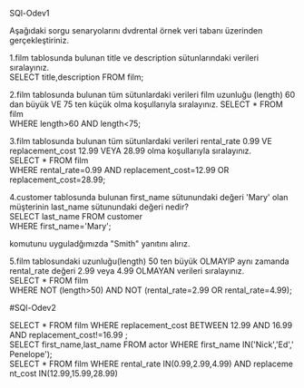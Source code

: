 

SQl-Odev1

Aşağıdaki sorgu senaryolarını dvdrental örnek veri tabanı üzerinden gerçekleştiriniz.   

1.film tablosunda bulunan title ve description sütunlarındaki verileri sıralayınız.   
SELECT title,description FROM film;  


2.film tablosunda bulunan tüm sütunlardaki verileri film uzunluğu (length) 60 dan büyük VE 75 ten küçük olma koşullarıyla sıralayınız.
SELECT * FROM film  
WHERE length>60 AND length<75;  


3.film tablosunda bulunan tüm sütunlardaki verileri rental_rate 0.99 VE replacement_cost 12.99 VEYA 28.99 olma koşullarıyla sıralayınız.  
SELECT * FROM film  
WHERE rental_rate=0.99 AND replacement_cost=12.99 OR replacement_cost=28.99;  


4.customer tablosunda bulunan first_name sütunundaki değeri 'Mary' olan müşterinin last_name sütunundaki değeri nedir?  
SELECT last_name FROM customer  
WHERE first_name='Mary';  

komutunu uyguladğımızda "Smith" yanıtını alırız.  


5.film tablosundaki uzunluğu(length) 50 ten büyük OLMAYIP aynı zamanda rental_rate değeri 2.99 veya 4.99 OLMAYAN verileri sıralayınız.  
SELECT * FROM film  
WHERE NOT (length>50) AND NOT (rental_rate=2.99 OR rental_rate=4.99);  

#SQl-Odev2

SELECT * FROM film WHERE replacement_cost BETWEEN 12.99 AND 16.99 AND replacement_cost!=16.99 ;
SELECT first_name,last_name FROM actor WHERE first_name IN('Nick','Ed','Penelope');
SELECT * FROM film WHERE rental_rate IN(0.99,2.99,4.99) AND replacement_cost IN(12.99,15.99,28.99)
